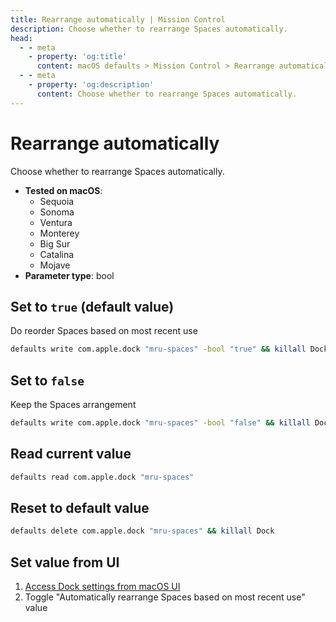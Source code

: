 ```yaml
---
title: Rearrange automatically | Mission Control
description: Choose whether to rearrange Spaces automatically.
head:
  - - meta
    - property: 'og:title'
      content: macOS defaults > Mission Control > Rearrange automatically
  - - meta
    - property: 'og:description'
      content: Choose whether to rearrange Spaces automatically.
---
```


# Rearrange automatically

Choose whether to rearrange Spaces automatically.

- **Tested on macOS**:
  - Sequoia
  - Sonoma
  - Ventura
  - Monterey
  - Big Sur
  - Catalina
  - Mojave
- **Parameter type**: bool

## Set to `true` (default value)

Do reorder Spaces based on most recent use

```bash
defaults write com.apple.dock "mru-spaces" -bool "true" && killall Dock
```

## Set to `false`

Keep the Spaces arrangement

```bash
defaults write com.apple.dock "mru-spaces" -bool "false" && killall Dock
```

## Read current value

```bash
defaults read com.apple.dock "mru-spaces"
```

## Reset to default value

```bash
defaults delete com.apple.dock "mru-spaces" && killall Dock
```

## Set value from UI

1. <a href="x-apple.systempreferences:com.apple.preference.dock?WindowsApps">Access Dock settings from macOS UI</a>
2. Toggle "Automatically rearrange Spaces based on most recent use" value
